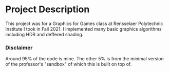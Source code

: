 # Project Description
This project was for a Graphics for Games class at Rensselaer Polytechnic Institute I took in Fall 2021.
I implemented many basic graphics algorithms including HDR and deffered shading.

### Disclaimer
Around 95% of the code is mine. The other 5% is from the minimal version of the professor's 
"sandbox" of which this is built on top of.
